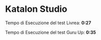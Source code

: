 # Katalon Studio
Tempo di Esecuzione del test Livrea: **0:27**

Tempo di Esecuzione del test Guru Up: **0:35**
